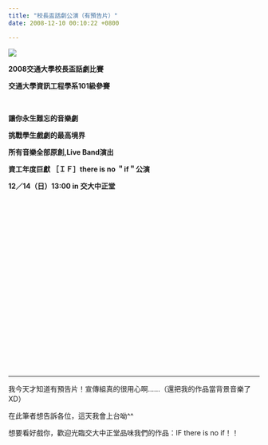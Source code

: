 ```yaml
---
title: "校長盃話劇公演（有預告片）"
date: 2008-12-10 00:10:22 +0800

---
```




![](/images/slum-area/107_5.jpg)


**2008交通大學校長盃話劇比賽**

**交通大學資訊工程學系101級參賽**



&nbsp;



**讓你永生難忘的音樂劇**



**挑戰學生戲劇的最高境界**



**所有音樂全部原創,Live Band演出**



**資工年度巨獻 ［ＩＦ］there is no ＂if＂公演**



**12／14（日）13:00 in 交大中正堂**



<object height="344" width="425" codebase="http://download.macromedia.com/pub/shockwave/cabs/flash/swflash.cab#version=6,0,40,0" classid="clsid:d27cdb6e-ae6d-11cf-96b8-444553540000">





<embed height="344" width="425" src="http://www.youtube.com/v/iPgZ50tB5s4&amp;hl=zh_TW&amp;fs=1" allowscriptaccess="always" allowfullscreen="true" type="application/x-shockwave-flash"></embed></object>



---



我今天才知道有預告片！宣傳組真的很用心啊......（還把我的作品當背景音樂了XD）



在此筆者想告訴各位，這天我會上台呦^^



想要看好戲你，歡迎光臨交大中正堂品味我們的作品：IF there is no if！！


